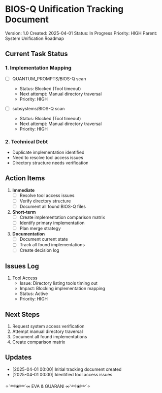 # BIOS-Q Unification Tracking Document

Version: 1.0
Created: 2025-04-01
Status: In Progress
Priority: HIGH
Parent: System Unification Roadmap

## Current Task Status

### 1. Implementation Mapping

- [ ] QUANTUM_PROMPTS/BIOS-Q scan
  - Status: Blocked (Tool timeout)
  - Next attempt: Manual directory traversal
  - Priority: HIGH

- [ ] subsystems/BIOS-Q scan
  - Status: Blocked (Tool timeout)
  - Next attempt: Manual directory traversal
  - Priority: HIGH

### 2. Technical Debt

- Duplicate implementation identified
- Need to resolve tool access issues
- Directory structure needs verification

## Action Items

1. **Immediate**
   - [ ] Resolve tool access issues
   - [ ] Verify directory structure
   - [ ] Document all found BIOS-Q files

2. **Short-term**
   - [ ] Create implementation comparison matrix
   - [ ] Identify primary implementation
   - [ ] Plan merge strategy

3. **Documentation**
   - [ ] Document current state
   - [ ] Track all found implementations
   - [ ] Create decision log

## Issues Log

1. Tool Access
   - Issue: Directory listing tools timing out
   - Impact: Blocking implementation mapping
   - Status: Active
   - Priority: HIGH

## Next Steps

1. Request system access verification
2. Attempt manual directory traversal
3. Document all found implementations
4. Create comparison matrix

## Updates

- [2025-04-01 00:00] Initial tracking document created
- [2025-04-01 00:00] Identified tool access issues

✧༺❀༻∞ EVA & GUARANI ∞༺❀༻✧
